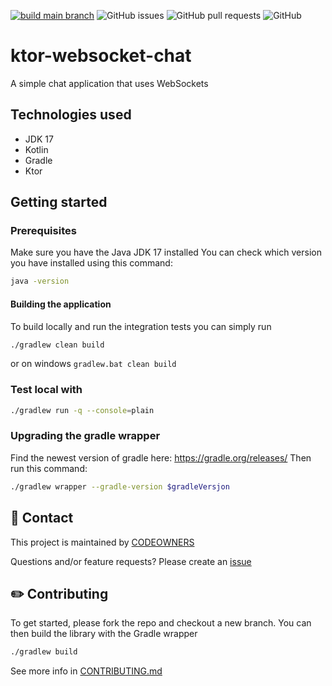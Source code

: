 [![build main branch](https://github.com/MikAoJk/ktor-websocket-chat/actions/workflows/build.yml/badge.svg?branch=main)](https://github.com/MikAoJk/ktor-websocket-chat/actions/workflows/build.yml)
![GitHub issues](https://img.shields.io/github/issues-raw/MikAoJk/ktor-websocket-chat)
![GitHub pull requests](https://img.shields.io/github/issues-pr-raw/MikAoJk/ktor-websocket-chat)
![GitHub](https://img.shields.io/github/license/MikAoJk/ktor-websocket-chat)

# ktor-websocket-chat
A simple chat application that uses WebSockets

## Technologies used
* JDK 17
* Kotlin
* Gradle
* Ktor

## Getting started

### Prerequisites
Make sure you have the Java JDK 17 installed
You can check which version you have installed using this command:
```bash script
java -version
```

#### Building the application
To build locally and run the integration tests you can simply run
```bash script
./gradlew clean build
```
or on windows `gradlew.bat clean build`

### Test local with
```bash script
./gradlew run -q --console=plain
```

### Upgrading the gradle wrapper
Find the newest version of gradle here: https://gradle.org/releases/ Then run this command:

```bash script
./gradlew wrapper --gradle-version $gradleVersjon
```

## 👥 Contact

This project is maintained by [CODEOWNERS](CODEOWNERS)

Questions and/or feature requests?
Please create an [issue](https://github.com/MikAoJk/ktor-websocket-chat/issues)

## ✏️ Contributing

To get started, please fork the repo and checkout a new branch. You can then build the library with the Gradle wrapper

```bash script
./gradlew build
```

See more info in [CONTRIBUTING.md](CONTRIBUTING.md)

